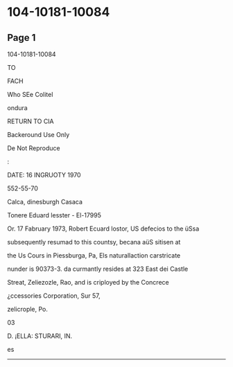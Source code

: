 # 104-10181-10084

## Page 1

104-10181-10084

TO

FACH

Who SEe Colitel

ondura

RETURN TO CIA

Backeround Use Only

De Not Reproduce

:

DATE: 16 INGRUOTY 1970

552-55-70

Calca, dinesburgh Casaca

Tonere Eduard lesster - El-17995

Or. 17 Fabruary 1973, Robert Ecuard lostor, US defecios to the üSsa

subsequently resumad to this countsy, becana aüS sitisen at

the Us Cours in Piessburga, Pa, Els naturallaction carstricate

nunder is 90373-3. da curmantly resides at 323 East dei Castle

Streat, Zeliezozle, Rao, and is criployed by the Concrece

¿ccessories Corporation, Sur 57,

zelicrople, Po.

03

D. ¡ELLA: STURARI, IN.

es

---

